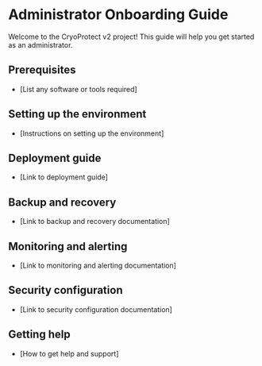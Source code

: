 # Administrator Onboarding Guide

Welcome to the CryoProtect v2 project! This guide will help you get started as an administrator.

## Prerequisites

*   [List any software or tools required]

## Setting up the environment

*   [Instructions on setting up the environment]

## Deployment guide

*   [Link to deployment guide]

## Backup and recovery

*   [Link to backup and recovery documentation]

## Monitoring and alerting

*   [Link to monitoring and alerting documentation]

## Security configuration

*   [Link to security configuration documentation]

## Getting help

*   [How to get help and support]